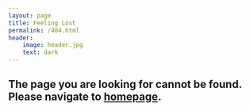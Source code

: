 ```yaml
---
layout: page
title: Feeling Lost
permalink: /404.html
header:
    image: header.jpg
    text: dark
---
```


## The page you are looking for cannot be found. Please navigate to <a href="/">homepage</a>.

